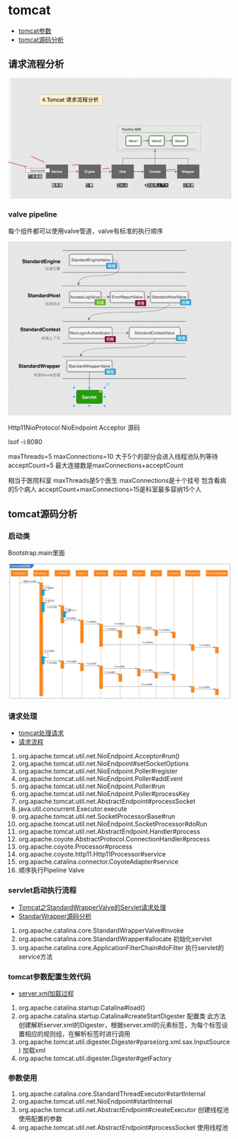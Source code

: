 # tomcat

* [tomcat参数](https://www.cnblogs.com/kismetv/p/7806063.html#t2)
* [tomcat源码分析](https://www.jianshu.com/p/7c9401b85704)

## 请求流程分析

![avatar](pics/tomcat请求流程分析.png)

### valve pipeline

每个组件都可以使用valve管道，valve有标准的执行顺序

![avatar](pics/tomcat-valve.png)

Http11NioProtocol NioEndpoint Acceptor 源码

lsof -i:8080

maxThreads=5
maxConnections=10 大于5个的部分会进入线程池队列等待
acceptCount=5
最大连接数是maxConnections+acceptCount

相当于医院科室 maxThreads是5个医生
maxConnections是十个挂号 包含看病的5个病人
acceptCount+maxConnections=15是科室最多容纳15个人

## tomcat源码分析

### 启动类

Bootstrap.main里面

![avatar](pics/tomcat启动流程图.png)

### 请求处理

* [tomcat处理请求](https://blog.csdn.net/u013857458/article/details/82355879)
* [请求流程](https://blog.csdn.net/toking1979/article/details/83874978)

1. org.apache.tomcat.util.net.NioEndpoint.Acceptor#run()
2. org.apache.tomcat.util.net.NioEndpoint#setSocketOptions
3. org.apache.tomcat.util.net.NioEndpoint.Poller#register
4. org.apache.tomcat.util.net.NioEndpoint.Poller#addEvent
5. org.apache.tomcat.util.net.NioEndpoint.Poller#run
6. org.apache.tomcat.util.net.NioEndpoint.Poller#processKey
7. org.apache.tomcat.util.net.AbstractEndpoint#processSocket
8. java.util.concurrent.Executor.execute
9. org.apache.tomcat.util.net.SocketProcessorBase#run
10. org.apache.tomcat.util.net.NioEndpoint.SocketProcessor#doRun
11. org.apache.tomcat.util.net.AbstractEndpoint.Handler#process
12. org.apache.coyote.AbstractProtocol.ConnectionHandler#process
13. org.apache.coyote.Processor#process
14. org.apache.coyote.http11.Http11Processor#service
15. org.apache.catalina.connector.CoyoteAdapter#service
16. 顺序执行Pipeline Valve

### servlet启动执行流程

* [Tomcat之StandardWrapperValve的Servlet请求处理](https://blog.csdn.net/iteye_14395/article/details/82541852)
* [StandarWrapper源码分析](https://blog.csdn.net/fjslovejhl/article/details/21984391)

1. org.apache.catalina.core.StandardWrapperValve#invoke
2. org.apache.catalina.core.StandardWrapper#allocate 初始化servlet
3. org.apache.catalina.core.ApplicationFilterChain#doFilter 执行servlet的service方法

### tomcat参数配置生效代码

* [server.xml加载过程](https://www.cnblogs.com/jiaan-geng/p/4866009.html)

1. org.apache.catalina.startup.Catalina#load()
2. org.apache.catalina.startup.Catalina#createStartDigester 配置类 此方法创建解析server.xml的Digester，根据server.xml的元素标签，为每个标签设置相应的规则组，在解析标签时进行调用
3. org.apache.tomcat.util.digester.Digester#parse(org.xml.sax.InputSource) 加载xml
4. org.apache.tomcat.util.digester.Digester#getFactory

### 参数使用

1. org.apache.catalina.core.StandardThreadExecutor#startInternal
2. org.apache.tomcat.util.net.NioEndpoint#startInternal
3. org.apache.tomcat.util.net.AbstractEndpoint#createExecutor 创建线程池 使用配置的参数
4. org.apache.tomcat.util.net.AbstractEndpoint#processSocket 使用线程池

